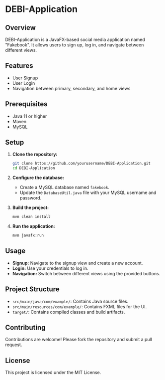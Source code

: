 # DEBI-Application

## Overview

DEBI-Application is a JavaFX-based social media application named "Fakebook". It allows users to sign up, log in, and navigate between different views.

## Features

- User Signup
- User Login
- Navigation between primary, secondary, and home views

## Prerequisites

- Java 11 or higher
- Maven
- MySQL

## Setup

1. **Clone the repository:**

   ```sh
   git clone https://github.com/yourusername/DEBI-Application.git
   cd DEBI-Application
   ```

2. **Configure the database:**

   - Create a MySQL database named `fakebook`.
   - Update the `DatabaseUtil.java` file with your MySQL username and password.

3. **Build the project:**

   ```sh
   mvn clean install
   ```

4. **Run the application:**
   ```sh
   mvn javafx:run
   ```

## Usage

- **Signup:** Navigate to the signup view and create a new account.
- **Login:** Use your credentials to log in.
- **Navigation:** Switch between different views using the provided buttons.

## Project Structure

- `src/main/java/com/example/`: Contains Java source files.
- `src/main/resources/com/example/`: Contains FXML files for the UI.
- `target/`: Contains compiled classes and build artifacts.

## Contributing

Contributions are welcome! Please fork the repository and submit a pull request.

## License

This project is licensed under the MIT License.
